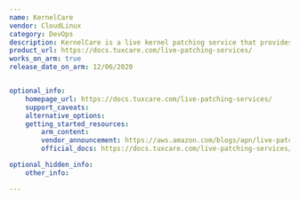 ```yaml
---
name: KernelCare
vendor: CloudLinux
category: DevOps
description: KernelCare is a live kernel patching service that provides security patches and bugfixes for a range of popular Linux kernels that can be installed without rebooting the system.
product_url: https://docs.tuxcare.com/live-patching-services/
works_on_arm: true
release_date_on_arm: 12/06/2020


optional_info:
    homepage_url: https://docs.tuxcare.com/live-patching-services/
    support_caveats:
    alternative_options:
    getting_started_resources:
        arm_content: 
        vendor_announcement: https://aws.amazon.com/blogs/apn/live-patching-linux-without-downtime-on-aws-graviton2-instances/
        official_docs: https://docs.tuxcare.com/live-patching-services/#installation

optional_hidden_info:
    other_info: 

---
```

